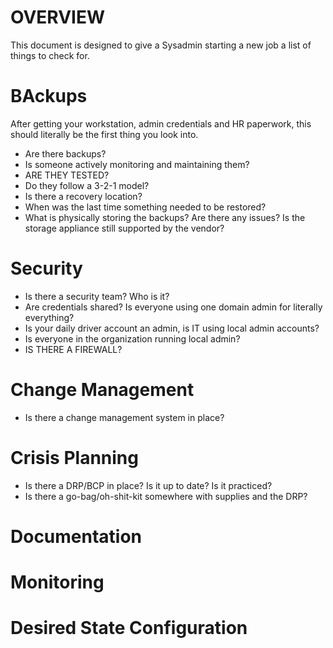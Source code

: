 # OVERVIEW
This document is designed to give a Sysadmin starting a new job a list of things to check for.

# BAckups
After getting your workstation, admin credentials and HR paperwork, this should literally be the first thing you look into. 
* Are there backups? 
* Is someone actively monitoring and maintaining them? 
* ARE THEY TESTED?
* Do they follow a 3-2-1 model?
* Is there a recovery location?
* When was the last time something needed to be restored?
* What is physically storing the backups? Are there any issues? Is the storage appliance still supported by the vendor?

# Security
* Is there a security team? Who is it?
* Are credentials shared? Is everyone using one domain admin for literally everything?
* Is your daily driver account an admin, is IT using local admin accounts?
* Is everyone in the organization running local admin?
* IS THERE A FIREWALL?

# Change Management
* Is there a change management system in place?

# Crisis Planning
* Is there a DRP/BCP in place? Is it up to date? Is it practiced?
* Is there a go-bag/oh-shit-kit somewhere with supplies and the DRP?

# Documentation

# Monitoring

# Desired State Configuration
